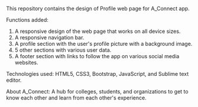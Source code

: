 This repository contains the design of Profile web page for A_Connect app.

Functions added:

1. A responsive design of the web page that works on all device sizes.
2. A responsive navigation bar.
3. A profile section with the user's profile picture with a background image.
4. 5 other sections with various user data.
5. A footer section with links to follow the app on various social media websites.

Technologies used: HTML5, CSS3, Bootstrap, JavaScript, and Sublime text editor.

About A_Connect: A hub for colleges, students, and organizations to get to know each other and learn from each other's experience.
